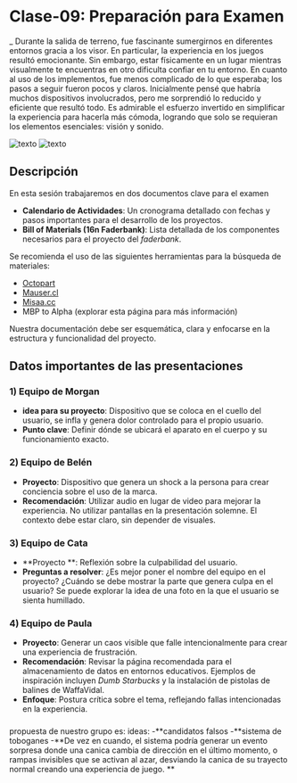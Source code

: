 
# Clase-09: Preparación para Examen
_ Durante la salida de terreno, fue fascinante sumergirnos en diferentes entornos gracia a los visor. En particular, la experiencia en los juegos resultó emocionante. Sin embargo, estar físicamente en un lugar mientras visualmente te encuentras en otro dificulta confiar en tu entorno. En cuanto al uso de los implementos, fue menos complicado de lo que esperaba; los pasos a seguir fueron pocos y claros. Inicialmente pensé que habría muchos dispositivos involucrados, pero me sorprendió lo reducido y eficiente que resultó todo. Es admirable el esfuerzo invertido en simplificar la experiencia para hacerla más cómoda, logrando que solo se requieran los elementos esenciales: visión y sonido.

![texto](./experiencia1.jpg)
![texto](./experiencia2.jpg)

## Descripción

En esta sesión trabajaremos en dos documentos clave para el examen

- **Calendario de Actividades**: Un cronograma detallado con fechas y pasos importantes para el desarrollo de los proyectos.
- **Bill of Materials (16n Faderbank)**: Lista detallada de los componentes necesarios para el proyecto del *faderbank*.

Se recomienda el uso de las siguientes herramientas para la búsqueda de materiales:

- [Octopart](https://octopart.com)
- [Mauser.cl](https://www.mauser.cl)
- [Misaa.cc](https://www.misaa.cc)
- MBP to Alpha (explorar esta página para más información)

Nuestra documentación debe ser esquemática, clara y enfocarse en la estructura y funcionalidad del proyecto.

## Datos importantes de las presentaciones

### 1) Equipo de Morgan
- **idea para su proyecto**: Dispositivo que se coloca en el cuello del usuario, se infla y genera dolor controlado para el propio usuario.
- **Punto clave**: Definir dónde se ubicará el aparato en el cuerpo y su funcionamiento exacto.

### 2) Equipo de Belén
- **Proyecto**: Dispositivo que genera un shock a la persona para crear conciencia sobre el uso de la marca.
- **Recomendación**: Utilizar audio en lugar de video para mejorar la experiencia. No utilizar pantallas en la presentación solemne. El contexto debe estar claro, sin depender de visuales.

### 3) Equipo de Cata
- **Proyecto **: Reflexión sobre la culpabilidad del usuario.
- **Preguntas a resolver**: ¿Es mejor poner el nombre del equipo en el proyecto? ¿Cuándo se debe mostrar la parte que genera culpa en el usuario? Se puede explorar la idea de una foto en la que el usuario se sienta humillado.

### 4) Equipo de Paula
- **Proyecto**: Generar un caos visible que falle intencionalmente para crear una experiencia de frustración.
- **Recomendación**: Revisar la página recomendada para el almacenamiento de datos en entornos educativos. Ejemplos de inspiración incluyen *Dumb Starbucks* y la instalación de pistolas de balines de WaffaVidal.
- **Enfoque**: Postura crítica sobre el tema, reflejando fallas intencionadas en la experiencia.

###
propuesta de nuestro grupo es:
ideas:
-**candidatos falsos 
-**sistema de toboganes 
-**De vez en cuando, el sistema podría generar un evento sorpresa donde una canica cambia de dirección en el último momento, o  rampas  invisibles que se activan al azar, desviando la canica de su trayecto normal creando una experiencia de juego. 
**
